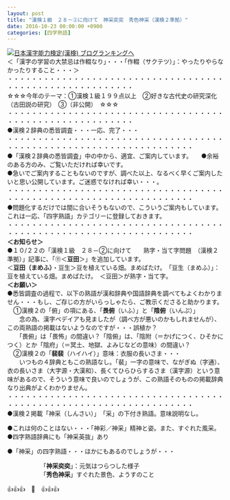 ```yaml
---
layout: post
title: "漢検１級　２８－②に向けて　神采奕奕　秀色神采（漢検２準拠）"
date: 2016-10-23 00:00:00 +0900
categories: [四字熟語]
---
```


[![](/syuusyuu9701/assets/images/漢検１級-２８－②に向けて-神采奕奕-秀色神采（漢検２準拠）-br_c_3028_1.gif)](http://blog.with2.net/link.php?1659096:3028 "日本漢字能力検定(漢検) ブログランキングへ")[日本漢字能力検定(漢検) ブログランキングへ](http://blog.with2.net/link.php?1659096:3028)  
＜「漢字の学習の大禁忌は作輟なり」・・・「作輟（サクテツ）」：やったりやらなかったりすること・・・＞  
・・・・・・・・・・・・・・・・・・・・・・・・・・・・・・・・・・・・・・・・・・・・・・・・・・・・・・・・・  
☆☆☆今年のテーマ：①漢検１級１９９点以上　②好きな古代史の研究深化（古田説の研究）　③（非公開）　☆☆☆　　  
・・・・・・・・・・・・・・・・・・・・・・・・・・・・・・・・・・・・・・・・・・・・・・・・・・・・・・・・・  
●漢検２辞典の悉皆調査・・・一応、完了・・・  
・・・・・・・・・・・・・・・・・・・・・・・・・・・・・・・・・・・・・・・・・・・・・・・・・・・・・・・・・・・・・・・・・・・  
●「漢検２辞典の悉皆調査」中の中から、適宜、ご案内しています。　　●余裕のある方のみ、ご覧いただければ幸いです。  
●急いでご案内することもないのですが、調べた以上、なるべく早くご案内したいと思い公開しています。ご迷惑でなければ幸い・・・。  
・・・・・・・・・・・・・・・・・・・・・・・・・・・・・・・・・・・・・・・・・・・・・・・・・・・・・・・・・・・・・・・・・・・  
●問題化するだけでは間に合いそうもないので、こういうご案内もしています。これは一応、「四字熟語」カテゴリーに登録しておきます。  
・・・・・・・・・・・・・・・・・・・・・・・・・・・・・・・・・・・・・・・・・・・・・・・・・・・・・・・・・・・・・・・・・・・  
**＜お知らせ＞**  
●１０/２２の「漢検１級　２８－②に向けて　　熟字・当て字問題　（漢検２準拠）」記事に、「⑪＜**豆田**＞」を追加しています。  
＜**豆田（まめふ）**・豆生＞豆を植えている畑。まめばたけ。　「豆生（まめふ）」：豆を植えている畑。まめばたけ。　＜豆田＞が熟字・当て字。  
**＜お願い＞**  
●悉皆調査の過程で、以下の熟語が漢和辞典や国語辞典を調べてもよくわかりません・・・もし、ご存じの方がいらっしゃたら、ご教示くださると助かります。  
　①漢検２の「俯」の項にある、「**畏俯**（いふ）」と「**陰俯**（いんぷ）」  
　　念の為、漢字ペデイアも見ましたが（調べ方が悪いのかもしれませんが）、この両熟語の掲載はないようなのですが・・・誤植か？  
　　「畏俯」は「畏怖」の間違い？「陰俯」は、「陰附（＝かげにつく、ひそかにつく）とか「陰府」（＝冥土、地獄、よみじなどの意味）の間違い？  
　②漢検２の「**裴裴**（ハイハイ）」意味：衣服の長いさま・・・  
　　いつもの４辞典ともこの熟語なし。「裴」一字の意味で、ながぎぬ（字通）、衣の長いさま（大字源・大漢和）、長くてひらひらするさま（漢字源）という意味があるので、そういう意味で良いのでしょうが、この熟語そのものの掲載辞典なり出典がよくわかりません。  
・・・・・・・・・・・・・・・・・・・・・・・・・・・・・・・・・・・・・・・・・・・・・・・・・・・・・・・・・・・・・・・・・・・  
●漢検２掲載「神采（しんさい）」　「采」の下付き熟語。意味説明なし。  
  
●これは何のことはない・・・「神彩／神采」精神と姿。また、すぐれた風采。  
●四字熟語辞典にも「神采英抜」あり  
  
●「神采」の四字熟語・・・ほかにもあるのでしょうが・・・  
  
　　　　　　「**神采奕奕**」：元気はつらつした様子　  
　　　　　　「**秀色神采**」すぐれた景色、ようすのこと  
  
👍👍👍　🐒　👍👍👍  
  